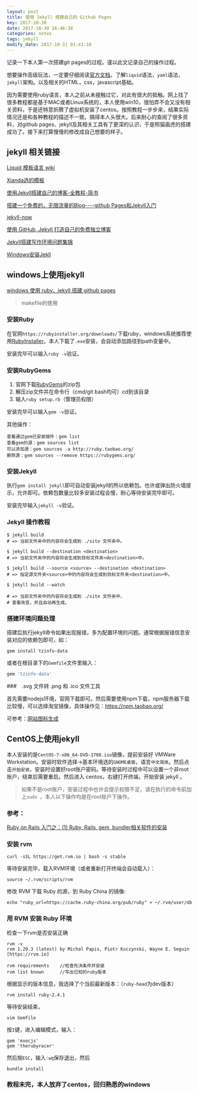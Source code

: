 ```yaml
---
layout: post
title: 使用 Jekyll 搭建自己的 Github Pages
key: 2017-10-30
date: 2017-10-30 16:46:38
categories: notes
tags: jekyll 
modify_date: 2017-10-31 01:41:16
---
```


记录一下本人第一次搭建git pages的过程。谨以此文记录自己的操作过程。

<!--more-->

想要操作高级玩法，一定要仔细阅读[官方文档](http://jekyll.com.cn/docs/home/)。了解`liquid`语法，`yaml`语法，`jekyll`架构。以及相关的HTML，css，javascript基础。

因为需要使用ruby语言，本人之前从未接触过它，对此有很大的抵触。网上找了很多教程都是基于MAC或者Linux系统的，本人使用win10，很怕弄不会又没有相关资料，于是还特意折腾了虚拟机安装了centos。按照教程一步步来，结果实际情况还是和各种教程的描述不一致。搞得本人头很大。后来耐心的查阅了很多资料，对github pages、jekyll及其相关工具有了更深的认识，于是照猫画虎的搭建成功了。接下来打算慢慢的修改成自己想要的样子。


## jekyll 相关链接

[Liquid 模板语言 wiki](https://github.com/Shopify/liquid/wiki)

[Xianda选的模板](https://github.com/kitian616/jekyll-TeXt-theme)

[使用Jekyll搭建自己的博客-全教程-简书](http://www.jianshu.com/p/c04475ba80e4)

[搭建一个免费的，无限流量的Blog----github Pages和Jekyll入门](http://www.ruanyifeng.com/blog/2012/08/blogging_with_jekyll.html)

[jekyll-now](https://github.com/barryclark/jekyll-now)

[使用 GitHub, Jekyll 打造自己的免费独立博客](http://blog.csdn.net/on_1y/article/details/19259435)

[Jekyll搭建写作环境问题集锦](http://www.jianshu.com/p/12e7e1f8007e)

[Windows安装Jekll](https://segmentfault.com/a/1190000010195733)


## windows上使用jekyll

[windows 使用 ruby、jekyll 搭建 github pages](http://blog.csdn.net/u013009839/article/details/43742901)

> makefile的使用

### 安装Ruby

在官网`https://rubyinstaller.org/downloads/`下载ruby，windows系统推荐使用[RubyInstaller](https://rubyinstaller.org/downloads/)。本人下载了`.exe`安装，会自动添加路径到path变量中。

安装完毕可以输入`ruby -v`验证。

### 安装RubyGems

1. 官网下载[RubyGems](https://rubyinstaller.org/downloads/)的zip包
2. 解压zip文件并在命令行（cmd/git bash均可）cd到该目录
3. 输入`ruby setup.rb`（管理员权限）

安装完毕可以输入`gem -v`验证。

其他操作：

~~~shell
查看通过gem已安装插件：gem list
查看gem的源：gem sources list
可以添加源：gem sources -a http://ruby.taobao.org/
删除源：gem sources --remove https://rubygems.org/
~~~

### 安装Jekyll

执行`gem install jekyll`即可自动安装jekyll的所以依赖包。也许或弹出防火墙提示，允许即可。依赖包数量比较多安装过程会慢，耐心等待安装完毕即可。

安装完毕输入`jekyll -v`验证。

### Jekyll 操作教程


```shell
$ jekyll build
# => 当前文件夹中的内容将会生成到 ./site 文件夹中。

$ jekyll build --destination <destination>
# => 当前文件夹中的内容将会生成到目标文件夹<destination>中。

$ jekyll build --source <source> --destination <destination>
# => 指定源文件夹<source>中的内容将会生成到目标文件夹<destination>中。

$ jekyll build --watch

# => 当前文件夹中的内容将会生成到 ./site 文件夹中，
# 查看改变，并且自动再生成。
```

### 搭建环境问题处理

搭建后执行jekyll命令如果出现报错，多为配置环境的问题。通常根据报错信息安装对应的依赖包即可，如：

````shell
gem install tzinfo-data
````

或者在根目录下的`Gemfile`文件里输入：

```ruby
gem 'tzinfo-data'
```

###　.svg 文件转 .png 和 .ico 文件工具

首先需要nodejs环境，官网下载即可。然后需要使用npm下载，npm服务器下载比较慢，可以选择淘宝镜像，具体操作见：<https://npm.taobao.org/>  

可参考：[网站图标生成](https://github.com/kitian616/jekyll-TeXt-theme#%E7%BD%91%E7%AB%99%E5%9B%BE%E6%A0%87)  



## CentOS上使用jekyll

本人安装的是`CentOS-7-x86_64-DVD-1708.iso`镜像，提前安装好 VMWare Workstation。安装时软件选择->基本环境选的`GNOME桌面`，语言`中文简体`。然后点击`开始安装`，安装时设置好root账户密码。等待安装时过程中可以设置一个非root账户，结束后需要重启。然后进入 centos，右键打开终端，开始安装 jekyll 。

> 如果不是root账户，安装过程中也许会提示权限不足，请在执行的命令前加上`sudo `，本人以下操作均是在root账户下操作。

### 参考：

[Ruby on Rails 入门之：(1) Ruby, Rails, gem, bundler相关软件的安装](http://blog.csdn.net/watkinsong/article/details/8012742)

### 安装 rvm

```shell
curl -sSL https://get.rvm.io | bash -s stable
```

等待安装完毕，载入RVM环境（或者重新打开终端会自动载入）：

```shell
source ~/.rvm/scripts/rvm
```

修改 RVM 下载 Ruby 的源，到 Ruby China 的镜像:

```shell
echo "ruby_url=https://cache.ruby-china.org/pub/ruby" > ~/.rvm/user/db
```

### 用 RVM 安装 Ruby 环境

检查一下rvm是否安装正确

```shell
rvm -v
rvm 1.29.3 (latest) by Michal Papis, Piotr Kuczynski, Wayne E. Seguin [https://rvm.io]
```

```shell
rvm requirements	//检查先决条件并安装
rvm list known		//写出已知的ruby版本
```

根据显示的版本信息，我选择了个当前最新版本：（`ruby-head`为dev版本）

```shell
rvm install ruby-2.4.1
```
等待安装结束，

```shell
vim Gemfile
```

按`I`键，进入编辑模式，输入：

```shell
gem 'execjs'
gem 'therubyracer'
```

然后按`ESC`，输入`:wq`保存退出，然后

 ```shell
bundle install
 ```

### 教程未完，本人放弃了centos，回归熟悉的windows

